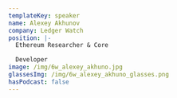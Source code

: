 ```yaml
---
templateKey: speaker
name: Alexey Akhunov
company: Ledger Watch
position: |-
  Ethereum Researcher & Core

  Developer
image: /img/6w_alexey_akhuno.jpg
glassesImg: /img/6w_alexey_akhuno_glasses.png
hasPodcast: false
---
```


